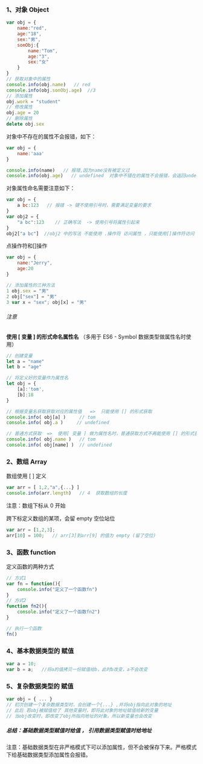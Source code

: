 ### 1、对象 Object

```js
var obj = {
    name:"red",
    age:"18",
    sex:"男",
    sonObj:{
        name:"Tom",
        age:"3",
        sex:"女"
    }
}
// 获取对象中的属性
console.info(obj.name)   // red
console.info(obj.sonObj.age)  //3
// 添加属性
obj.work = "student"
// 修改属性
obj.age = 20
// 删除属性
delete obj.sex
```

对象中不存在的属性不会报错，如下：

```js
var obj = {
	name:'aaa'
}

console.info(name)   // 报错,因为name没有被定义过
console.info(obj.age)   // undefined  对象中不错在的属性不会报错，会返回undefined
```
对象属性命名需要注意如下：

```js
var obj = {
    a bc:123   // 报错 -> 键不使用引号时，需要满足变量的要求 
}
var obj2 = {
	"a bc":123    // 正确写法  -> 使用引号将属性引起来
}
obj2["a bc"]  //obj2 中的写法 不能使用 .操作符 访问属性 ，只能使用[]操作符访问
```

点操作符和[]操作

```js
var obj = {
    name:"Jerry",
    age:20
}

// 添加属性的三种方法
1 obj.sex = "男"
2 obj["sex"] = "男"
3 var x = "sex"; obj[x] = "男"
```

###### 注意

**使用 [ 变量 ] 的形式命名属性名** （多用于 ES6 - Symbol 数据类型做属性名时使用）

```js
// 创建变量
let a = "name"
let b = "age"

// 将定义好的变量作为属性名
let obj = {
    [a]:'tom',
    [b]:18
}

// 根据变量名获取获取对应的属性值   =>  只能使用 [] 的形式获取
console.info( obj[a] )     // tom
console.info( obj.a )     // undefined

// 普通方式获取  =>  使用[ 变量 ] 做为属性名时，普通获取方式不再能使用 [] 的形式获取
console.info( obj.name )   // tom
console.info( obj[name] )  // undefined
```

 

### 2、数组 Array 

数组使用 [ ] 定义

```js
var arr = [ 1,2,"a",{...} ]
console.info(arr.length)   // 4  获取数组的长度
```

注意：数组下标从 0 开始



跨下标定义数组的某项，会留 empty 空位站位

```js
var arr = [1,2,3];
arr[10] = 100;   // arr[3]到arr[9] 的值为 empty (留了空位)
```

### 3、函数 function

定义函数的两种方式

```js
// 方式1
var fn = function(){
    console.info("定义了一个函数fn")
}
// 方式2
function fn2(){
    console.info("定义了一个函数fn2")
}

// 执行一个函数
fn()
```

### 4、基本数据类型的 赋值

```js
var a = 10;
var b = a;   //将a的值拷贝一份赋值给b，此时b改变，a不会改变
```

### 5、复杂数据类型的 赋值

```js
var obj = { ... }   
// 初次创建一个复杂数据类型时，会创建一个{...} ,并将obj指向此对象的地址
// 此后 若obj被赋值给了 其他变量时，即将此对象的地址赋值给新的变量
// 当obj改变时，即改变了obj所指向地址的对象，所以新变量也会改变
```

##### 总结：基础数据类型赋值时给值 ， 引用数据类型赋值时给地址



注意：基础数据类型在非严格模式下可以添加属性，但不会被保存下来。严格模式下给基础数据类型添加属性会报错。